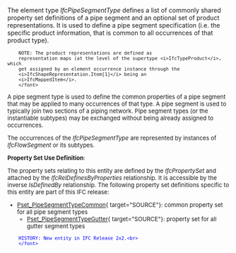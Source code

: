 ﻿The element type _IfcPipeSegmentType_ defines a list of commonly shared property set definitions of a pipe segment and an optional set of product representations. It is used to define a pipe segment specification (i.e. the specific product information, that is common to all occurrences of that product type).

> <font size="-1">
		NOTE: The product representations are defined as
		representation maps (at the level of the supertype <i>IfcTypeProduct</i>, which
		get assigned by an element occurrence instance through the
		<i>IfcShapeRepresentation.Item[1]</i> being an
		<i>IfcMappedItem</i>.
    	</font>

A pipe segment type is used to define the common properties of a pipe segment that may be applied to many occurrences of that type. A pipe segment is used to typically join two sections of a piping network. Pipe segment types (or the instantiable subtypes) may be exchanged without being already assigned to occurrences.

The occurrences of the _IfcPipeSegmentType_ are represented by instances of _IfcFlowSegment_ or its subtypes.

****Property Set Use Definition****:

The property sets relating to this entity are defined by the _IfcPropertySet_ and attached by the _IfcRelDefinesByProperties_ relationship. It is accessible by the inverse _IsDefinedBy_ relationship. The following property set definitions specific to this entity are part of this IFC release:

* [Pset_PipeSegmentTypeCommon](../../psd/IfcHvacDomain/Pset_PipeSegmentTypeCommon.xml){ target="SOURCE"}: common property set for all pipe segment types 
    * [Pset_PipeSegmentTypeGutter](../../psd/IfcHvacDomain/Pset_PipeSegmentTypeGutter.xml){ target="SOURCE"}: property set for all gutter segment types 


> <font color="#0000ff" size="-1">
    	HISTORY: New entity in IFC Release 2x2.<br>
    	</font>
